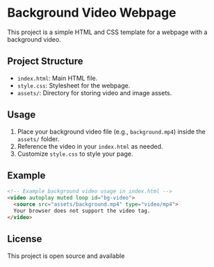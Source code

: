 # Background Video Webpage

This project is a simple HTML and CSS template for a webpage with a background video.

## Project Structure

- `index.html`: Main HTML file.
- `style.css`: Stylesheet for the webpage.
- `assets/`: Directory for storing video and image assets.

## Usage

1. Place your background video file (e.g., `background.mp4`) inside the `assets/` folder.
2. Reference the video in your `index.html` as needed.
3. Customize `style.css` to style your page.

## Example

```html
<!-- Example background video usage in index.html -->
<video autoplay muted loop id="bg-video">
  <source src="assets/background.mp4" type="video/mp4">
  Your browser does not support the video tag.
</video>
```

## License

This project is open source and available